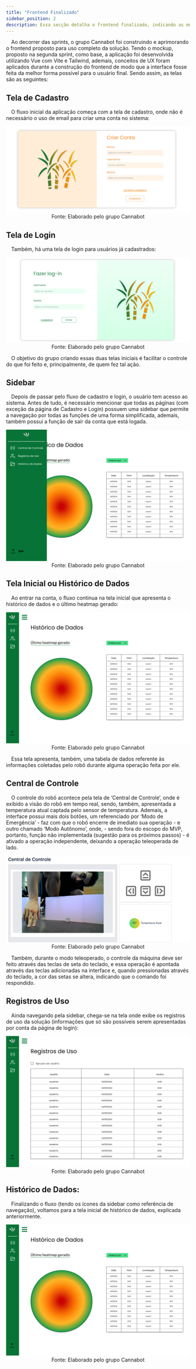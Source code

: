 ```yaml
---
title: "Frontend Finalizado"
sidebar_position: 2
description: Essa secção detalha o frontend finalizado, indicando as mudanças feitras ao decorrer do projeto.
---
```


&emsp;Ao decorrer das sprints, o grupo Cannabot foi construindo e aprimorando o frontend proposto para uso completo da solução. Tendo o mockup, proposto na segunda sprint, como base, a aplicação foi desenvolvida utilizando Vue com Vite e Tailwind, ademais, conceitos de UX foram aplicados durante a construção do frontend de modo que a interface fosse feita da melhor forma possível para o usuário final. Sendo assim, as telas são as seguintes:

## Tela de Cadastro

&emsp;O fluxo inicial da aplicação começa com a tela de cadastro, onde não é necessário o uso de email para criar uma conta no sistema:

<div align="center">

![](../../../../..\docs\static\img\sprint5\cadastro.png)
Fonte: Elaborado pelo grupo Cannabot
</div>

## Tela de Login

&emsp;Também, há uma tela de login para usuários já cadastrados:

<div align="center">

![](../../../../..\docs\static\img\sprint5\login.png)
Fonte: Elaborado pelo grupo Cannabot
</div>

&emsp;O objetivo do grupo criando essas duas telas iniciais é facilitar o controle do que foi feito e, principalmente, de quem fez tal ação. 

## Sidebar

&emsp;Depois de passar pelo fluxo de cadastro e login, o usuário tem acesso ao sistema. Antes de tudo, é necessário mencionar que todas as páginas (com exceção da página de Cadastro e Login) possuem uma sidebar que permite a navegação por todas as funções de uma forma simplificada, ademais, também possui a função de sair da conta que está logada.

<div align="center">

![](../../../../..\docs\static\img\sprint5\homeside.png)
Fonte: Elaborado pelo grupo Cannabot
</div>

## Tela Inicial ou Histórico de Dados

&emsp;Ao entrar na conta, o fluxo continua na tela inicial que apresenta o histórico de dados e o último heatmap gerado:

<div align="center">

![](../../../../..\docs\static\img\sprint5\home.png)
Fonte: Elaborado pelo grupo Cannabot
</div>

&emsp;Essa tela apresenta, também, uma tabela de dados referente às informações coletadas pelo robô durante alguma operação feita por ele.

## Central de Controle

&emsp;O controle do robô acontece pela tela de ‘Central de Controle’, onde é exibido a visão do robô em tempo real, sendo, também, apresentada a temperatura atual captada pelo sensor de temperatura. Ademais, a interface possui mais dois botões, um referenciado por ‘Modo de Emergência’ - faz com que o robô encerre de imediato sua operação - e outro chamado ‘Modo Autônomo’, onde, - sendo fora do escopo do MVP, portanto, função não implementada (sugestão para os próximos passos) - é ativado a operação independente, deixando a operação teleoperada de lado.

<div align="center">

![](../../../../..\docs\static\img\sprint3\movement.png)
Fonte: Elaborado pelo grupo Cannabot
</div>

&emsp;Também, durante o modo teleoperado, o controle da máquina deve ser feito através das teclas de seta do teclado, e essa operação é apontada através das teclas adicionadas na interface e, quando pressionadas através do teclado, a cor das setas se altera, indicando que o comando foi respondido.

## Registros de Uso

&emsp;Ainda navegando pela sidebar, chega-se na tela onde exibe os registros de uso da solução (informações que só são possíveis serem apresentadas por conta da página de login):

<div align="center">

![](../../../../..\docs\static\img\sprint5\uso.png)
Fonte: Elaborado pelo grupo Cannabot
</div>

## Histórico de Dados:

&emsp;Finalizando o fluxo (tendo os ícones da sidebar como referência de navegação), voltamos para a tela inicial de histórico de dados, explicada anteriormente.

<div align="center">

![](../../../../..\docs\static\img\sprint5\home.png)
Fonte: Elaborado pelo grupo Cannabot
</div>
